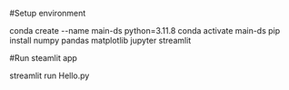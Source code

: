#Setup environment

conda create --name main-ds python=3.11.8
conda activate main-ds
pip install numpy pandas matplotlib jupyter streamlit 

#Run steamlit app

streamlit run Hello.py
